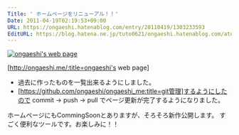 ```yaml
---
Title: ' ホームページをリニューアル！！'
Date: 2011-04-19T02:19:53+09:00
URL: https://ongaeshi.hatenablog.com/entry/20110419/1303233593
EditURL: https://blog.hatena.ne.jp/tuto0621/ongaeshi.hatenablog.com/atom/entry/6435922169449192848
---
```


<a href="http://ongaeshi.me/"><img src="http://cdn-ak.f.st-hatena.com/images/fotolife/t/tuto0621/20110420/20110420021024.png" alt="ongaeshi's web page"></a>

[http://ongaeshi.me/:title=ongaeshi's web page]

- 過去に作ったものを一覧出来るようにしました。
- [https://github.com/ongaeshi/ongaeshi_me:title=git管理]するようにしたので commit → push → pull でページ更新が完了するようになりました。

ホームページにもCommingSoonとありますが、そろそろ新作公開します。
すごく便利なツールです。お楽しみに！！
